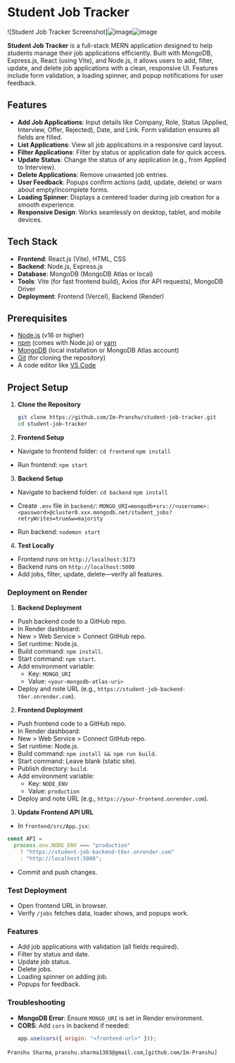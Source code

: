 # Student Job Tracker

![Student Job Tracker Screenshot]![image](https://github.com/user-attachments/assets/39fa0348-450c-4991-aafb-3009635dbace)![image](https://github.com/user-attachments/assets/968c1fff-f59f-4d0e-bef7-00d0bfcfcf5c)



**Student Job Tracker** is a full-stack MERN application designed to help students manage their job applications efficiently. Built with MongoDB, Express.js, React (using Vite), and Node.js, it allows users to add, filter, update, and delete job applications with a clean, responsive UI. Features include form validation, a loading spinner, and popup notifications for user feedback.

## Features

- **Add Job Applications**: Input details like Company, Role, Status (Applied, Interview, Offer, Rejected), Date, and Link. Form validation ensures all fields are filled.
- **List Applications**: View all job applications in a responsive card layout.
- **Filter Applications**: Filter by status or application date for quick access.
- **Update Status**: Change the status of any application (e.g., from Applied to Interview).
- **Delete Applications**: Remove unwanted job entries.
- **User Feedback**: Popups confirm actions (add, update, delete) or warn about empty/incomplete forms.
- **Loading Spinner**: Displays a centered loader during job creation for a smooth experience.
- **Responsive Design**: Works seamlessly on desktop, tablet, and mobile devices.

## Tech Stack

- **Frontend**: React.js (Vite), HTML, CSS
- **Backend**: Node.js, Express.js
- **Database**: MongoDB (MongoDB Atlas or local)
- **Tools**: Vite (for fast frontend build), Axios (for API requests), MongoDB Driver
- **Deployment**: Frontend (Vercel), Backend (Render)

## Prerequisites

- [Node.js](https://nodejs.org/) (v16 or higher)
- [npm](https://www.npmjs.com/) (comes with Node.js) or [yarn](https://yarnpkg.com/)
- [MongoDB](https://www.mongodb.com/) (local installation or MongoDB Atlas account)
- [Git](https://git-scm.com/) (for cloning the repository)
- A code editor like [VS Code](https://code.visualstudio.com/)

## Project Setup

1. **Clone the Repository**
   ```bash
   git clone https://github.com/Im-Pranshu/student-job-tracker.git
   cd student-job-tracker
   ```
2. **Frontend Setup**

- Navigate to frontend folder:
  `cd frontend`
  `npm install`

- Run frontend:
  `npm start`

3. **Backend Setup**

- Navigate to backend folder:
  `cd backend`
  `npm install`

- Create `.env` file in `backend/`:
  `MONGO_URI=mongodb+srv://<username>:<password>@cluster0.xxx.mongodb.net/student_jobs?retryWrites=true&w=majority`

- Run backend:
  `nodemon start`

4. **Test Locally**

- Frontend runs on `http://localhost:5173`
- Backend runs on `http://localhost:5000`
- Add jobs, filter, update, delete—verify all features.

### Deployment on Render

1. **Backend Deployment**

- Push backend code to a GitHub repo.
- In Render dashboard:
- New > Web Service > Connect GitHub repo.
- Set runtime: Node.js.
- Build command: `npm install`.
- Start command: `npm start`.
- Add environment variable:
  - Key: `MONGO_URI`
  - Value: `<your-mongodb-atlas-uri>`
- Deploy and note URL (e.g., `https://student-job-backend-t6er.onrender.com`).

2. **Frontend Deployment**

- Push frontend code to a GitHub repo.
- In Render dashboard:
- New > Web Service > Connect GitHub repo.
- Set runtime: Node.js.
- Build command: `npm install && npm run build`.
- Start command: Leave blank (static site).
- Publish directory: `build`.
- Add environment variable:
  - Key: `NODE_ENV`
  - Value: `production`
- Deploy and note URL (e.g., `https://your-frontend.onrender.com`).

3. **Update Frontend API URL**

- In `frontend/src/App.jsx`:

```javascript
const API =
  process.env.NODE_ENV === "production"
    ? "https://student-job-backend-t6er.onrender.com"
    : "http://localhost:5000";
```

- Commit and push changes.

### Test Deployment

- Open frontend URL in browser.
- Verify `/jobs` fetches data, loader shows, and popups work.

### Features

- Add job applications with validation (all fields required).
- Filter by status and date.
- Update job status.
- Delete jobs.
- Loading spinner on adding job.
- Popups for feedback.

### Troubleshooting

- **MongoDB Error**: Ensure `MONGO_URI` is set in Render environment.
- **CORS**: Add `cors` in backend if needed:
  ```javascript
  app.use(cors({ origin: "<frontend-url>" }));
  ```

`Pranshu Sharma`, `pranshu.sharma1303@gmail.com`,`[github.com/Im-Pranshu]`

